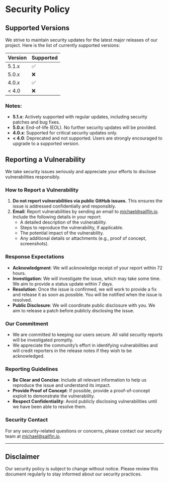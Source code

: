 # Security Policy

## Supported Versions

We strive to maintain security updates for the latest major releases of our project. Here is the list of currently supported versions:

| Version | Supported          |
| ------- | ------------------ |
| 5.1.x   | :white_check_mark: |
| 5.0.x   | :x:                |
| 4.0.x   | :white_check_mark: |
| < 4.0   | :x:                |

### Notes:

- **5.1.x**: Actively supported with regular updates, including security patches and bug fixes.
- **5.0.x**: End-of-life (EOL). No further security updates will be provided.
- **4.0.x**: Supported for critical security updates only.
- **< 4.0**: Deprecated and not supported. Users are strongly encouraged to upgrade to a supported version.

## Reporting a Vulnerability

We take security issues seriously and appreciate your efforts to disclose vulnerabilities responsibly.

### How to Report a Vulnerability

1. **Do not report vulnerabilities via public GitHub issues.** This ensures the issue is addressed confidentially and responsibly.
2. **Email**: Report vulnerabilities by sending an email to [michael@sailfin.io](mailto:michael@sailfin.io). Include the following details in your report:
   - A detailed description of the vulnerability.
   - Steps to reproduce the vulnerability, if applicable.
   - The potential impact of the vulnerability.
   - Any additional details or attachments (e.g., proof of concept, screenshots).

### Response Expectations

- **Acknowledgment**: We will acknowledge receipt of your report within 72 hours.
- **Investigation**: We will investigate the issue, which may take some time. We aim to provide a status update within 7 days.
- **Resolution**: Once the issue is confirmed, we will work to provide a fix and release it as soon as possible. You will be notified when the issue is resolved.
- **Public Disclosure**: We will coordinate public disclosure with you. We aim to release a patch before publicly disclosing the issue.

### Our Commitment

- We are committed to keeping our users secure. All valid security reports will be investigated promptly.
- We appreciate the community’s effort in identifying vulnerabilities and will credit reporters in the release notes if they wish to be acknowledged.

### Reporting Guidelines

- **Be Clear and Concise**: Include all relevant information to help us reproduce the issue and understand its impact.
- **Provide Proof of Concept**: If possible, provide a proof-of-concept exploit to demonstrate the vulnerability.
- **Respect Confidentiality**: Avoid publicly disclosing vulnerabilities until we have been able to resolve them.

### Security Contact

For any security-related questions or concerns, please contact our security team at [michael@sailfin.io](mailto:michael@sailfin.io).

---

## Disclaimer

Our security policy is subject to change without notice. Please review this document regularly to stay informed about our security practices.
